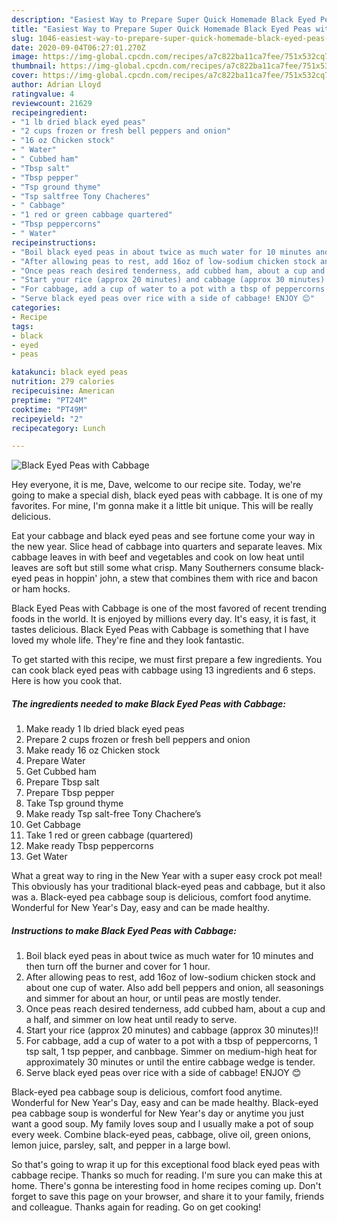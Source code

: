 ```yaml
---
description: "Easiest Way to Prepare Super Quick Homemade Black Eyed Peas with Cabbage"
title: "Easiest Way to Prepare Super Quick Homemade Black Eyed Peas with Cabbage"
slug: 1046-easiest-way-to-prepare-super-quick-homemade-black-eyed-peas-with-cabbage
date: 2020-09-04T06:27:01.270Z
image: https://img-global.cpcdn.com/recipes/a7c822ba11ca7fee/751x532cq70/black-eyed-peas-with-cabbage-recipe-main-photo.jpg
thumbnail: https://img-global.cpcdn.com/recipes/a7c822ba11ca7fee/751x532cq70/black-eyed-peas-with-cabbage-recipe-main-photo.jpg
cover: https://img-global.cpcdn.com/recipes/a7c822ba11ca7fee/751x532cq70/black-eyed-peas-with-cabbage-recipe-main-photo.jpg
author: Adrian Lloyd
ratingvalue: 4
reviewcount: 21629
recipeingredient:
- "1 lb dried black eyed peas"
- "2 cups frozen or fresh bell peppers and onion"
- "16 oz Chicken stock"
- " Water"
- " Cubbed ham"
- "Tbsp salt"
- "Tbsp pepper"
- "Tsp ground thyme"
- "Tsp saltfree Tony Chacheres"
- " Cabbage"
- "1 red or green cabbage quartered"
- "Tbsp peppercorns"
- " Water"
recipeinstructions:
- "Boil black eyed peas in about twice as much water for 10 minutes and then turn off the burner and cover for 1 hour."
- "After allowing peas to rest, add 16oz of low-sodium chicken stock and about one cup of water. Also add bell peppers and onion, all seasonings and simmer for about an hour, or until peas are mostly tender."
- "Once peas reach desired tenderness, add cubbed ham, about a cup and a half, and simmer on low heat until ready to serve."
- "Start your rice (approx 20 minutes) and cabbage (approx 30 minutes)!!"
- "For cabbage, add a cup of water to a pot with a tbsp of peppercorns, 1 tsp salt, 1 tsp pepper, and canbbage. Simmer on medium-high heat for approximately 30 minutes or until the entire cabbage wedge is tender."
- "Serve black eyed peas over rice with a side of cabbage! ENJOY 😊"
categories:
- Recipe
tags:
- black
- eyed
- peas

katakunci: black eyed peas 
nutrition: 279 calories
recipecuisine: American
preptime: "PT24M"
cooktime: "PT49M"
recipeyield: "2"
recipecategory: Lunch

---
```



![Black Eyed Peas with Cabbage](https://img-global.cpcdn.com/recipes/a7c822ba11ca7fee/751x532cq70/black-eyed-peas-with-cabbage-recipe-main-photo.jpg)

Hey everyone, it is me, Dave, welcome to our recipe site. Today, we're going to make a special dish, black eyed peas with cabbage. It is one of my favorites. For mine, I'm gonna make it a little bit unique. This will be really delicious.

Eat your cabbage and black eyed peas and see fortune come your way in the new year. Slice head of cabbage into quarters and separate leaves. Mix cabbage leaves in with beef and vegetables and cook on low heat until leaves are soft but still some what crisp. Many Southerners consume black-eyed peas in hoppin&#39; john, a stew that combines them with rice and bacon or ham hocks.

Black Eyed Peas with Cabbage is one of the most favored of recent trending foods in the world. It is enjoyed by millions every day. It's easy, it is fast, it tastes delicious. Black Eyed Peas with Cabbage is something that I have loved my whole life. They're fine and they look fantastic.


To get started with this recipe, we must first prepare a few ingredients. You can cook black eyed peas with cabbage using 13 ingredients and 6 steps. Here is how you cook that.

<!--inarticleads1-->

##### The ingredients needed to make Black Eyed Peas with Cabbage:

1. Make ready 1 lb dried black eyed peas
1. Prepare 2 cups frozen or fresh bell peppers and onion
1. Make ready 16 oz Chicken stock
1. Prepare  Water
1. Get  Cubbed ham
1. Prepare Tbsp salt
1. Prepare Tbsp pepper
1. Take Tsp ground thyme
1. Make ready Tsp salt-free Tony Chachere’s
1. Get  Cabbage
1. Take 1 red or green cabbage (quartered)
1. Make ready Tbsp peppercorns
1. Get  Water


What a great way to ring in the New Year with a super easy crock pot meal! This obviously has your traditional black-eyed peas and cabbage, but it also was a. Black-eyed pea cabbage soup is delicious, comfort food anytime. Wonderful for New Year&#39;s Day, easy and can be made healthy. 

<!--inarticleads2-->

##### Instructions to make Black Eyed Peas with Cabbage:

1. Boil black eyed peas in about twice as much water for 10 minutes and then turn off the burner and cover for 1 hour.
1. After allowing peas to rest, add 16oz of low-sodium chicken stock and about one cup of water. Also add bell peppers and onion, all seasonings and simmer for about an hour, or until peas are mostly tender.
1. Once peas reach desired tenderness, add cubbed ham, about a cup and a half, and simmer on low heat until ready to serve.
1. Start your rice (approx 20 minutes) and cabbage (approx 30 minutes)!!
1. For cabbage, add a cup of water to a pot with a tbsp of peppercorns, 1 tsp salt, 1 tsp pepper, and canbbage. Simmer on medium-high heat for approximately 30 minutes or until the entire cabbage wedge is tender.
1. Serve black eyed peas over rice with a side of cabbage! ENJOY 😊


Black-eyed pea cabbage soup is delicious, comfort food anytime. Wonderful for New Year&#39;s Day, easy and can be made healthy. Black-eyed pea cabbage soup is wonderful for New Year&#39;s day or anytime you just want a good soup. My family loves soup and I usually make a pot of soup every week. Combine black-eyed peas, cabbage, olive oil, green onions, lemon juice, parsley, salt, and pepper in a large bowl. 

So that's going to wrap it up for this exceptional food black eyed peas with cabbage recipe. Thanks so much for reading. I'm sure you can make this at home. There's gonna be interesting food in home recipes coming up. Don't forget to save this page on your browser, and share it to your family, friends and colleague. Thanks again for reading. Go on get cooking!

